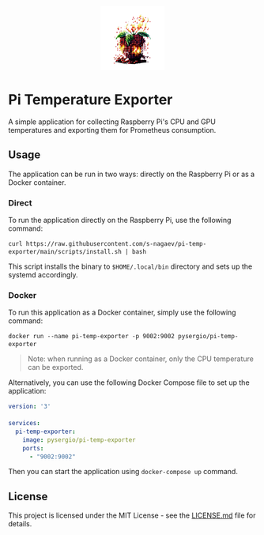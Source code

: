 <p align="center">
    <picture>
      <img width=130 alt="Pi Temp Exporter logo" src="./doc/logo.png">
    </picture>
</p>

# Pi Temperature Exporter

A simple application for collecting Raspberry Pi's CPU and GPU temperatures and exporting them for Prometheus consumption.

## Usage

The application can be run in two ways: directly on the Raspberry Pi or as a Docker container.

### Direct

To run the application directly on the Raspberry Pi, use the following command:

```shell
curl https://raw.githubusercontent.com/s-nagaev/pi-temp-exporter/main/scripts/install.sh | bash
```

This script installs the binary to `$HOME/.local/bin` directory and sets up the systemd accordingly.

### Docker

To run this application as a Docker container, simply use the following command:

```shell
docker run --name pi-temp-exporter -p 9002:9002 pysergio/pi-temp-exporter
```

> Note: when running as a Docker container, only the CPU temperature can be exported.

Alternatively, you can use the following Docker Compose file to set up the application:

```yaml
version: '3'

services:
  pi-temp-exporter:
    image: pysergio/pi-temp-exporter
    ports:
      - "9002:9002"
```

Then you can start the application using `docker-compose up` command.

## License

This project is licensed under the MIT License - see the [LICENSE.md](LICENSE.md) file for details.
